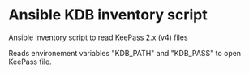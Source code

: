 # Ansible KDB inventory script
Ansible inventory script to read KeePass 2.x (v4) files

Reads environement variables "KDB_PATH" and "KDB_PASS" to open KeePass file.
